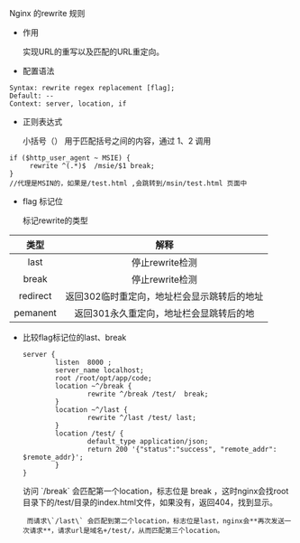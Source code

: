 Nginx 的rewrite 规则

* 作用

  实现URL的重写以及匹配的URL重定向。

* 配置语法

```
Syntax: rewrite regex replacement [flag];
Default: --
Context: server, location, if
```

* 正则表达式

  小括号（） 用于匹配括号之间的内容，通过 $1、$2 调用

```
if ($http_user_agent ~ MSIE) {
     rewrite ^(.*)$  /msie/$1 break;
}
//代理是MSIN的，如果是/test.html ,会跳转到/msin/test.html 页面中
```

* flag 标记位

  标记rewrite的类型

| 类型 | 解释 |
| :---: | :---: |
| last | 停止rewrite检测 |
| break | 停止rewrite检测 |
| redirect | 返回302临时重定向，地址栏会显示跳转后的地址 |
| pemanent | 返回301永久重定向，地址栏会显跳转后的地 |

* 比较flag标记位的last、break

  ```
  server {
          listen  8000 ;
          server_name localhost;
          root /root/opt/app/code;
          location ~^/break {
                  rewrite ^/break /test/  break;
          }
          location ~^/last {
                  rewrite ^/last /test/ last;
          }
          location /test/ {
                  default_type application/json;
                  return 200 '{"status":"success", "remote_addr": $remote_addr}';
          }
  }
  ```

  访问 \`/break\` 会匹配第一个location，标志位是 break ，这时nginx会找root目录下的/test/目录的index.html文件，如果没有，返回404，找到显示。

       而请求\`/last\` 会匹配到第二个location，标志位是last，nginx会**再次发送一次请求**，请求url是域名+/test/，从而匹配第三个location。



